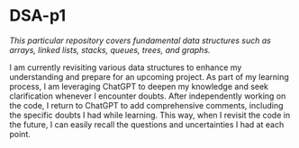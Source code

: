 # DSA-p1
_This particular repository covers fundamental data structures such as arrays, linked lists, stacks, queues, trees, and graphs._

I am currently revisiting various data structures to enhance my understanding and prepare for an upcoming project. As part of my learning process, I am leveraging ChatGPT to deepen my knowledge and seek clarification whenever I encounter doubts. After independently working on the code, I return to ChatGPT to add comprehensive comments, including the specific doubts I had while learning. This way, when I revisit the code in the future, I can easily recall the questions and uncertainties I had at each point.
